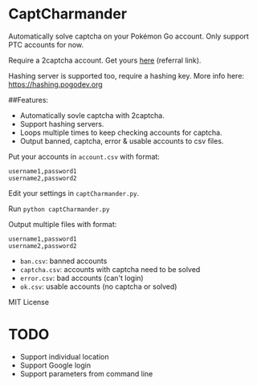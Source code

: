 # CaptCharmander

Automatically solve captcha on your Pokémon Go account. Only support PTC accounts for now. 

Require a 2captcha account. Get yours [here](http://2captcha.com/?from=2242107) (referral link).

Hashing server is supported too, require a hashing key. More info here: https://hashing.pogodev.org

##Features:

* Automatically sovle captcha with 2captcha.
* Support hashing servers.
* Loops multiple times to keep checking accounts for captcha.
* Output banned, captcha, error & usable accounts to csv files.

Put your accounts in `account.csv` with format: 
```
username1,password1
username2,password2
```

Edit your settings in `captCharmander.py`.

Run `python captCharmander.py`

Output multiple files with format: 
```
username1,password1
username2,password2
```

* `ban.csv`: banned accounts
* `captcha.csv`: accounts with captcha need to be solved
* `error.csv`: bad accounts (can't login)
* `ok.csv`: usable accounts (no captcha or solved)

MIT License

# TODO

* Support individual location
* Support Google login
* Support parameters from command line
